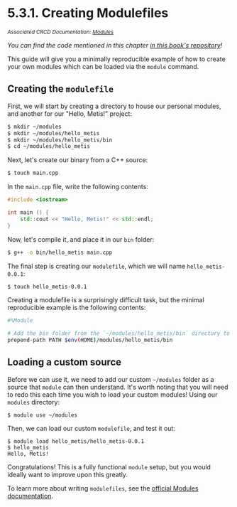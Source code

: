 # 5.3.1. Creating Modulefiles
<small>*Associated CRCD Documentation: [Modules](https://crcd.niu.edu/crcd/current-users/crnt-users-software.shtml)*</small>

*You can find the code mentioned in this chapter [in this book's repository](https://github.com/hiibolt/niu-metis-documentation/tree/main/projects/modulefile/hello_metis)!*

This guide will give you a minimally reproducible example of how to create your own modules which can be loaded via the `module` command.

## Creating the `modulefile`

First, we will start by creating a directory to house our personal modules, and another for our "Hello, Metis!" project:
```bash
$ mkdir ~/modules
$ mkdir ~/modules/hello_metis
$ mkdir ~/modules/hello_metis/bin
$ cd ~/modules/hello_metis
```

Next, let's create our binary from a C++ source:
```bash
$ touch main.cpp
```

In the `main.cpp` file, write the following contents:
```c++
#include <iostream>

int main () {
    std::cout << "Hello, Metis!" << std::endl;
}
```

Now, let's compile it, and place it in our `bin` folder:
```bash
$ g++ -o bin/hello_metis main.cpp
```

The final step is creating our `modulefile`, which we will name `hello_metis-0.0.1`:
```bash
$ touch hello_metis-0.0.1
```

Creating a modulefile is a surprisingly difficult task, but the minimal reproducible example is the following contents:
```bash
#%Module

# Add the bin folder from the `~/modules/hello_metis/bin` directory to the PATH
prepend-path PATH $env(HOME)/modules/hello_metis/bin
```

## Loading a custom source

Before we can use it, we need to add our custom `~/modules` folder as a source that `module` can then understand. It's worth noting that you will need to redo this each time you wish to load your custom modules! Using our `modules` directory:
```
$ module use ~/modules
```

Then, we can load our custom `modulefile`, and test it out:
```
$ module load hello_metis/hello_metis-0.0.1
$ hello_metis
Hello, Metis!
```

Congratulations! This is a fully functional `module` setup, but you would ideally want to improve upon this greatly.

To learn more about writing `modulefiles`, see the [official Modules documentation](https://modules.readthedocs.io/en/v5.4.0/modulefile.html#description).